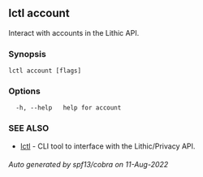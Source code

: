 ## lctl account

Interact with accounts in the Lithic API.

### Synopsis


   

```
lctl account [flags]
```

### Options

```
  -h, --help   help for account
```

### SEE ALSO

* [lctl](lctl.md)	 - CLI tool to interface with the Lithic/Privacy API.

###### Auto generated by spf13/cobra on 11-Aug-2022
